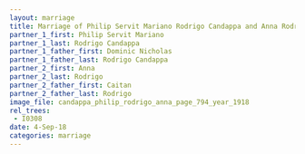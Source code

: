 ```yaml
---
layout: marriage
title: Marriage of Philip Servit Mariano Rodrigo Candappa and Anna Rodrigo
partner_1_first: Philip Servit Mariano
partner_1_last: Rodrigo Candappa
partner_1_father_first: Dominic Nicholas
partner_1_father_last: Rodrigo Candappa
partner_2_first: Anna
partner_2_last: Rodrigo
partner_2_father_first: Caitan
partner_2_father_last: Rodrigo
image_file: candappa_philip_rodrigo_anna_page_794_year_1918
rel_trees:
 - I0308
date: 4-Sep-18
categories: marriage
---
```


